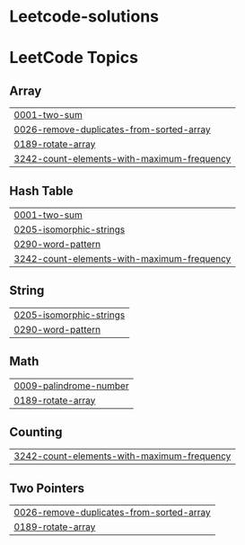 # Leetcode-solutions
<!---LeetCode Topics Start-->
# LeetCode Topics
## Array
|  |
| ------- |
| [0001-two-sum](https://github.com/Sandeepvarma113300/Leetcode-solutions/tree/master/0001-two-sum) |
| [0026-remove-duplicates-from-sorted-array](https://github.com/Sandeepvarma113300/Leetcode-solutions/tree/master/0026-remove-duplicates-from-sorted-array) |
| [0189-rotate-array](https://github.com/Sandeepvarma113300/Leetcode-solutions/tree/master/0189-rotate-array) |
| [3242-count-elements-with-maximum-frequency](https://github.com/Sandeepvarma113300/Leetcode-solutions/tree/master/3242-count-elements-with-maximum-frequency) |
## Hash Table
|  |
| ------- |
| [0001-two-sum](https://github.com/Sandeepvarma113300/Leetcode-solutions/tree/master/0001-two-sum) |
| [0205-isomorphic-strings](https://github.com/Sandeepvarma113300/Leetcode-solutions/tree/master/0205-isomorphic-strings) |
| [0290-word-pattern](https://github.com/Sandeepvarma113300/Leetcode-solutions/tree/master/0290-word-pattern) |
| [3242-count-elements-with-maximum-frequency](https://github.com/Sandeepvarma113300/Leetcode-solutions/tree/master/3242-count-elements-with-maximum-frequency) |
## String
|  |
| ------- |
| [0205-isomorphic-strings](https://github.com/Sandeepvarma113300/Leetcode-solutions/tree/master/0205-isomorphic-strings) |
| [0290-word-pattern](https://github.com/Sandeepvarma113300/Leetcode-solutions/tree/master/0290-word-pattern) |
## Math
|  |
| ------- |
| [0009-palindrome-number](https://github.com/Sandeepvarma113300/Leetcode-solutions/tree/master/0009-palindrome-number) |
| [0189-rotate-array](https://github.com/Sandeepvarma113300/Leetcode-solutions/tree/master/0189-rotate-array) |
## Counting
|  |
| ------- |
| [3242-count-elements-with-maximum-frequency](https://github.com/Sandeepvarma113300/Leetcode-solutions/tree/master/3242-count-elements-with-maximum-frequency) |
## Two Pointers
|  |
| ------- |
| [0026-remove-duplicates-from-sorted-array](https://github.com/Sandeepvarma113300/Leetcode-solutions/tree/master/0026-remove-duplicates-from-sorted-array) |
| [0189-rotate-array](https://github.com/Sandeepvarma113300/Leetcode-solutions/tree/master/0189-rotate-array) |
<!---LeetCode Topics End-->